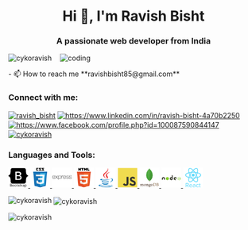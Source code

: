 <!DOCTYPE html>
<html lang="en">

<head>
    <meta charset="UTF-8">
    <meta http-equiv="X-UA-Compatible" content="IE=edge">
    <meta name="viewport" content="width=device-width, initial-scale=1.0">
    <title>Document</title>
</head>

<body>
    <h1 align="center">Hi 👋, I'm Ravish Bisht</h1>
    <h3 align="center">A passionate web developer from India</h3>
    <img align="right" alt="coding" width="400"
        src="https://cdn.videoplasty.com/animation/chill-coding-programming-lo-fi-animation-stock-animation-21874-1024x576.jpg">
     <p align="left"> <img src="https://komarev.com/ghpvc/?username=cykoravish&label=Profile%20views&color=0e75b6&style=flat" alt="cykoravish" /> </p>
     - 📫 How to reach me **ravishbisht85@gmail.com**
    <h3 align="left">Connect with me:</h3>
    <p align="left">
        <a href="https://twitter.com/ravish_bisht" target="blank"><img align="center"
                src="https://raw.githubusercontent.com/rahuldkjain/github-profile-readme-generator/master/src/images/icons/Social/twitter.svg"
                alt="ravish_bisht" height="30" width="40" /></a>
        <a href="https://linkedin.com/in/ravish-bisht-4a70b2250" target="blank"><img align="center"
                src="https://raw.githubusercontent.com/rahuldkjain/github-profile-readme-generator/master/src/images/icons/Social/linked-in-alt.svg"
                alt="https://www.linkedin.com/in/ravish-bisht-4a70b2250" height="30" width="40" /></a>
        <a href="https://facebook.com/profile.php?id=100087590844147" target="blank"><img align="center"
                src="https://raw.githubusercontent.com/rahuldkjain/github-profile-readme-generator/master/src/images/icons/Social/facebook.svg"
                alt="https://www.facebook.com/profile.php?id=100087590844147" height="30" width="40" /></a>
        <a href="https://instagram.com/cykoravish" target="blank"><img align="center"
                src="https://raw.githubusercontent.com/rahuldkjain/github-profile-readme-generator/master/src/images/icons/Social/instagram.svg"
                alt="cykoravish" height="30" width="40" /></a>
    </p>
     <h3 align="left">Languages and Tools:</h3>
    <p align="left"> <a href="https://getbootstrap.com" target="_blank" rel="noreferrer"> <img
                src="https://raw.githubusercontent.com/devicons/devicon/master/icons/bootstrap/bootstrap-plain-wordmark.svg"
                alt="bootstrap" width="40" height="40" /> </a> <a href="https://www.w3schools.com/css/" target="_blank"
            rel="noreferrer"> <img
                src="https://raw.githubusercontent.com/devicons/devicon/master/icons/css3/css3-original-wordmark.svg"
                alt="css3" width="40" height="40" /> </a> <a href="https://expressjs.com" target="_blank"
            rel="noreferrer"> <img
                src="https://raw.githubusercontent.com/devicons/devicon/master/icons/express/express-original-wordmark.svg"
                alt="express" width="40" height="40" /> </a> <a href="https://www.w3.org/html/" target="_blank"
            rel="noreferrer"> <img
                src="https://raw.githubusercontent.com/devicons/devicon/master/icons/html5/html5-original-wordmark.svg"
                alt="html5" width="40" height="40" /> </a> <a href="https://www.java.com" target="_blank"
            rel="noreferrer"> <img
                src="https://raw.githubusercontent.com/devicons/devicon/master/icons/java/java-original.svg" alt="java"
                width="40" height="40" /> </a> <a href="https://developer.mozilla.org/en-US/docs/Web/JavaScript"
            target="_blank" rel="noreferrer"> <img
                src="https://raw.githubusercontent.com/devicons/devicon/master/icons/javascript/javascript-original.svg"
                alt="javascript" width="40" height="40" /> </a> <a href="https://www.mongodb.com/" target="_blank"
            rel="noreferrer"> <img
                src="https://raw.githubusercontent.com/devicons/devicon/master/icons/mongodb/mongodb-original-wordmark.svg"
                alt="mongodb" width="40" height="40" /> </a> <a href="https://nodejs.org" target="_blank"
            rel="noreferrer"> <img
                src="https://raw.githubusercontent.com/devicons/devicon/master/icons/nodejs/nodejs-original-wordmark.svg"
                alt="nodejs" width="40" height="40" /> </a> <a href="https://reactjs.org/" target="_blank"
            rel="noreferrer"> <img
                src="https://raw.githubusercontent.com/devicons/devicon/master/icons/react/react-original-wordmark.svg"
                alt="react" width="40" height="40" /> </a> </p>
    <p><img align="left"
            src="https://github-readme-stats.vercel.app/api/top-langs?username=cykoravish&show_icons=true&locale=en&layout=compact"
            alt="cykoravish" /></p>
     <p>&nbsp;<img align="center"
            src="https://github-readme-stats.vercel.app/api?username=cykoravish&show_icons=true&locale=en"
            alt="cykoravish" /></p>
     <p><img align="center" src="https://github-readme-streak-stats.herokuapp.com/?user=cykoravish&" alt="cykoravish" />
    </p>
</body>
</html>

